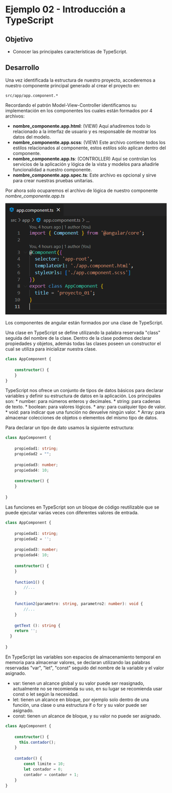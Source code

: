 # Ejemplo 02 - Introducción a TypeScript
## Objetivo
 
* Conocer las principales características de TypeScript.
 
## Desarrollo

Una vez identificada la estructura de nuestro proyecto, accederemos a nuestro componente principal generado al crear el proyecto en:
 
    src/app/app.component.*
 
Recordando el patrón Model-View-Controller identificamos su implementación en los componentes los cuales están formados por 4 archivos:
   
  * **nombre_componente.app.html**: (VIEW) Aquí añadiremos todo lo relacionado a la interfaz de usuario y es responsable de mostrar los datos del modelo.
  * **nombre_componente.app.scss**: (VIEW) Este archivo contiene todos los estilos relacionados al componente, estos estilos sólo aplican dentro del componente.
  * **nombre_componente.app.ts**: (CONTROLLER) Aquí se controlan los servicios de la aplicación y lógica de la vista y modelos para añadirle funcionalidad a nuestro componente.
  * **nombre_componente.app.spec.ts**: Este archivo es opcional y sirve para crear nuestras pruebas unitarias.

Por ahora solo ocuparemos el archivo de lógica de nuestro componente *nombre_componente.app.ts*

![](assets/componente.PNG)

Los componentes de angular están formados por una clase de TypeScript.
 
Una clase en TypeScript se define utilizando la palabra reservada "class" seguida del nombre de la clase.
Dentro de la clase podemos declarar propiedades y objetos, además todas las clases poseen un constructor el cual se utiliza para inicializar nuestra clase.

```TypeScript
class AppComponent {

    constructor() {
    }
}

```

TypeScript nos ofrece un conjunto de tipos de datos básicos para declarar variables y definir su estructura de datos en la aplicación. Los principales son:
    * number: para números enteros y decimales.
    * string: para cadenas de texto.
    * boolean: para valores lógicos.
    * any: para cualquier tipo de valor.
    * void: para indicar que una función no devuelve ningún valor.
    * Array: para almacenar colecciones de objetos o elementos del mismo tipo de datos.
 
Para declarar un tipo de dato usamos la siguiente estructura:

```typescript
class AppComponent {

    propiedad1: string;
    propiedad2 = "";
    
    propiedad3: number;
    propiedad4: 10;

    constructor() {
    }

}
```

Las funciones en TypeScript son un bloque de código reutilizable que se puede ejecutar varias veces con diferentes valores de entrada.

```typescript
class AppComponent {

    propiedad1: string;
    propiedad2 = '';
    
    propiedad3: number;
    propiedad4: 10;

    constructor() {
    }

    function1() {
        //...
    }

    function2(parametro: string, parametro2: number): void {
        //...
    }

    getText (): string {
    return '';
  }

}
```

En TypeScript las variables son espacios de almacenamiento temporal en memoria para almacenar valores, se declaran utilizando  las palabras reservadas "var", "let", "const" seguido del nombre de la variable y el valor asignado.
 
* var: tienen un alcance global y su valor puede ser reasignado, actualmente no se recomienda su uso, en su lugar se recomienda usar const o let según la necesidad.
* let: tienen un alcance en bloque, por ejemplo solo dentro de una función, una clase o una estructura if o for y su valor puede ser asignado.
* const: tienen un alcance de bloque, y su valor no puede ser asignado.

```typescript
class AppComponent {
    
    constructor() {
      this.contador();
    }
    
    contador() {
        const limite = 10;
        let contador = 0;
        contador = contador + 1;
    }
}
```